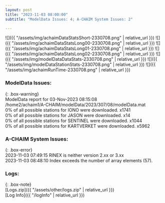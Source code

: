```yaml
---
layout: post
title: "2023-11-03 08:00:00"
subtitle: "ModelData Issues: 4; A-CHAIM System Issues: 2"

---
```


![]({{ "/assets/img/achaimDataStatsShort-2330708.png" | relative_url }})
![]({{ "/assets/img/achaimDataStatsLong00-2330708.png" | relative_url }})
![]({{ "/assets/img/achaimDataStatsLong01-2330708.png" | relative_url }})
![]({{ "/assets/img/achaimDataStatsLong02-2330708.png" | relative_url }})
![]({{ "/assets/img/modelDataDataStats-2330708.png" | relative_url }})
![]({{ "/assets/img/modelDataStationStats-2330708.png" | relative_url }})
![]({{ "/assets/img/achaimRunTime-2330708.png" | relative_url }})


### ModelData Issues:  
  
{: .box-warning}  
 ModelData report for 03-Nov-2023 08:15:08   
 /home2/achaim1/A-CHAIM/modelData/2023/307/08/modelData.mat   
 0% of all possible stations for IONO were downloaded. x1741   
 0% of all possible stations for JASON were downloaded. x14   
 0% of all possible stations for SENTINEL were downloaded. x1044   
 0% of all possible stations for KARTVERKET were downloaded. x5962   
  
### A-CHAIM System Issues:  
  
{: .box-error}  
2023-11-03 07:49:15 RINEX is neither version 2.xx or 3.xx  
2023-11-03 08:48:10 Index exceeds the number of array elements (57).  

### Logs:  
  
{: .box-note}  
[Logs.zip]({{ "/assets/other/logs.zip" | relative_url }})  
[Log Info]({{ "/logInfo" | relative_url }})  
